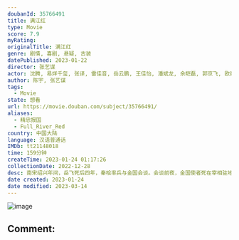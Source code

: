 ```yaml
---
doubanId: 35766491
title: 满江红
type: Movie
score: 7.9
myRating: 
originalTitle: 满江红
genre: 剧情, 喜剧, 悬疑, 古装
datePublished: 2023-01-22
director: 张艺谋
actor: 沈腾, 易烊千玺, 张译, 雷佳音, 岳云鹏, 王佳怡, 潘斌龙, 余皑磊, 郭京飞, 欧豪, 魏翔, 张弛, 黄炎, 许静雅, 蒋鹏宇, 林博洋, 飞凡, 任思诺, 陈永胜, 张壹男
author: 陈宇, 张艺谋
tags:
  - Movie
state: 想看
url: https://movie.douban.com/subject/35766491/
aliases:
  - 精忠报国
  - Full_River_Red
country: 中国大陆
language: 汉语普通话
IMDb: tt21148018
time: 159分钟
createTime: 2023-01-24 01:17:26
collectionDate: 2022-12-28
desc: 南宋绍兴年间，岳飞死后四年，秦桧率兵与金国会谈。会谈前夜，金国使者死在宰相驻地，所携密信也不翼而飞。小兵张大（沈腾饰）与亲兵营副统领孙均（易烊千玺饰）机缘巧合被裹挟进这巨大阴谋之中，宰相秦桧（雷佳...
date created: 2023-01-24
date modified: 2023-03-14
---
```


![image](p2886441838.jpg)

Comment:
---
